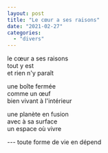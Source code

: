 ```yaml
---
layout: post
title: "Le cœur a ses raisons"
date: "2021-02-27"
categories:
  - "divers"
---
```


le cœur a ses raisons  
tout y est  
et rien n'y paraît  

une boîte fermée  
comme un œuf  
bien vivant à l'intérieur  

une planète en fusion  
avec à sa surface  
un espace où vivre  

--- toute forme de vie en dépend  
